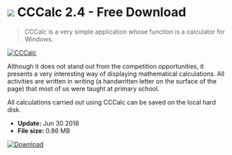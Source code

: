 # ![](https://cdn.softexe.net/static/icon/win.gif) CCCalc 2.4 - Free Download

> CCCalc is a very simple application whose function is a calculator for Windows.

[![CCCalc](https://gallery.dpcdn.pl/imgc/Tools/83364/g_-_420x350_1.5_-_xe9b809b3-4ac0-485c-beca-a23c0711a178.png)](https://softexe.net/win/business/calculators/cccalc:pRRff.html)

Although it does not stand out from the competition opportunities, it presents a very interesting way of displaying mathematical calculations. All activities are written in writing (a handwritten letter on the surface of the page) that most of us were taught at primary school.
 
 All calculations carried out using CCCalc can be saved on the local hard disk.


- **Update:** Jun 30 2018
- **File size:** 0.86 MB

[![Download](https://cdn.softexe.net/static/img/download.png)](https://softexe.net/win/business/calculators/cccalc:pRRff.html)

